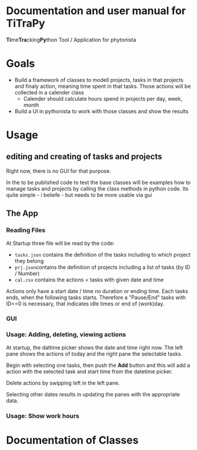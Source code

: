 # Documentation and user manual for **TiTraPy**

**Ti**me**Tra**cking**Py**thon Tool / Application for phytonista

# Goals

* Build a framework of classes to modell projects, tasks in that projects and finaly action, meaning time spent in that tasks. Those actions will be collected in a calender class
  * Calender should calculate hours spend in projects per day, week, month
* Build a UI in pythonista to work with those classes and show the results

# Usage

## editing and creating of tasks and projects

Right now, there is no GUI for that purpose.

In the to be published code to test the base classes will be examples how to manage tasks and projects by calling the class methods in python code. 
Its quite simple - i beliefe - but needs to be more usable via gui

## The App

### Reading Files 

At Startup three file will be read by the code:  

* `tasks.json` contains the definition of the tasks including to which project they belong
* `prj.json`contains the definition of projects including a list of tasks (by ID / Number)
* `cal.csv` contains the actions = tasks with given date and time

Actions only have a start date / time no duration or ending time. Each tasks ends, when the following tasks starts. Therefore a "Pause/End" tasks with ID==0 is necessary, that indicates idle times or end of (work)day.

### GUI

### Usage: Adding, deleting, viewing actions

At startup, the dattime picker shows the date and time right now. The left pane shows the actions of today and the right pane the selectable tasks.

Begin with selecting one tasks, then push the **Add** button and this will add a action with the selected task and start time from the datetime picker.

Delete actions by swipping left in the left pane.

Selecting other dates results in updating the panes with the appropriate data.

### Usage: Show work hours



# Documentation of Classes
